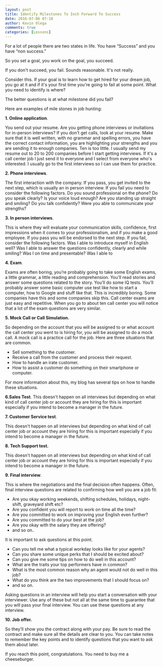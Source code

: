 ```yaml
---
layout: post
title: Identify Milestones To Inch Forward To Success
date: 2016-07-06 07:10
author: Kevin Olega
comments: true
categories: [Lessons]
---
```

For a lot of people there are two states in life. You have “Success” and you have “non success.” 

So you set a goal, you work on the goal, you succeed. 

If you don't succeed, you fail. Sounds reasonable. It's not really. 

Consider this. If your goal is to learn how to get hired for your dream job, you go at it and if it's your first time you're going to fail at some point. What you need to identify is where? 

The better questions is at what milestone did you fail? 

Here are examples of mile stones in job hunting:

**1. Online application**. 

You send out your resume. Are you getting phone interviews or invitations for in-person interviews? If you don't get calls, look at your resume. Make sure that it is well written, with no grammar and spelling errors, you have the correct contact information, you are highlighting your strengths and you are sending it to enough companies. Ten is too little. I usually send my resume out to 20 to 200 companies before I start getting interviews. If it's a call center job I just send it to everyone and I select from everyone who's interested. I usually go to the first interviews so I can use them for practice.

**2. Phone interviews**. 

The first interaction with the company. If you pass, you get invited to the next step, which is usually an in person interview. If you fail you need to consider the following factors. Do you sound professional on the phone? Do you speak clearly? Is your voice loud enough? Are you standing up straight and smiling? Do you talk confidently? Were you able to communicate your strengths?

**3. In person interviews**. 

This is where they will evaluate your communication skills, confidence, first impressions when it comes to your professionalism, and if you make a good employee. If you pass you will be endorsed to the next step. If you fail, consider the following factors. Was I able to introduce myself in English well? Was I able to answer the questions confidently, clearly and while smiling? Was I on time and presentable? Was I able to

**4. Exam**.

Exams are often boring, you’re probably going to take some English exams, a little grammar, a little reading and comprehension. You’ll read stories and answer some questions related to the story. You’ll do some IQ tests. You’ll probably answer some basic computer use test like how to start a computer, how to Google and stuff like that. This is incredibly boring. Some companies have this and some companies skip this. Call center exams are just easy and repetitive. When you go to about ten call center you will notice that a lot of the exam questions are very similar.

**5.  Mock Call or Call Simulation.**

So depending on the account that you will be assigned to or what account the call center you went to is hiring for, you will be assigned to do a mock call. A mock call is a practice call for the job. Here are three situations that are common.
- Sell something to the customer.
- Receive a call from the customer and process their request.
- How to handle an irate customer.
- How to assist a customer do something on their smartphone or computer.

For more information about this, my blog has several tips on how to handle these situations.

**6.Sales Test**. 
This doesn't happen on all interviews but depending on what kind of call center job or account they are hiring for this is important especially if you intend to become a manager in the future.

**7. Customer Service test**. 

This doesn't happen on all interviews but depending on what kind of call center job or account they are hiring for this is important especially if you intend to become a manager in the future.

**8. Tech Support test.**
  
This doesn't happen on all interviews but depending on what kind of call center job or account they are hiring for this is important especially if you intend to become a manager in the future.

**9. Final interview**. 

This is where the negotiations and the final decision often happens. Often, final interview questions are related to confirming how well you are a job fit:
- Are you okay working weekends, shifting schedules, holidays, night-shift, graveyard shift etc?
- Are you confident you will report to work on time all the time?
- Are you committed to work on improving your English even further?
- Are you committed to do your best at the job?
- Are you okay with the salary they are offering?
- and so on..

It is important to ask questions at this point.
- Can you tell me what a typical workday looks like for your agents?
- Can you share some unique perks that I should be excited about?
- Can you give me some tips on how to do well in this account?
- What are the traits your top performers have in common?
- What is the most common reason why an agent would not do well in this job?
- What do you think are the two improvements that I should focus on?
- and so on.

Asking questions in an interview will help you start a conversation with your interviewer. Use any of these but not all at the same time to guarantee that you will pass your final interview. You can use these questions at any interview.


**10.  Job offer.**

So they’ll show you the contract along with your pay. Be sure to read the contract and make sure all the details are clear to you.
You can take notes to remember the key points and to identify questions that you want to ask them about later. 

If you reach this point, congratulations. You need to buy me a cheeseburger. 
